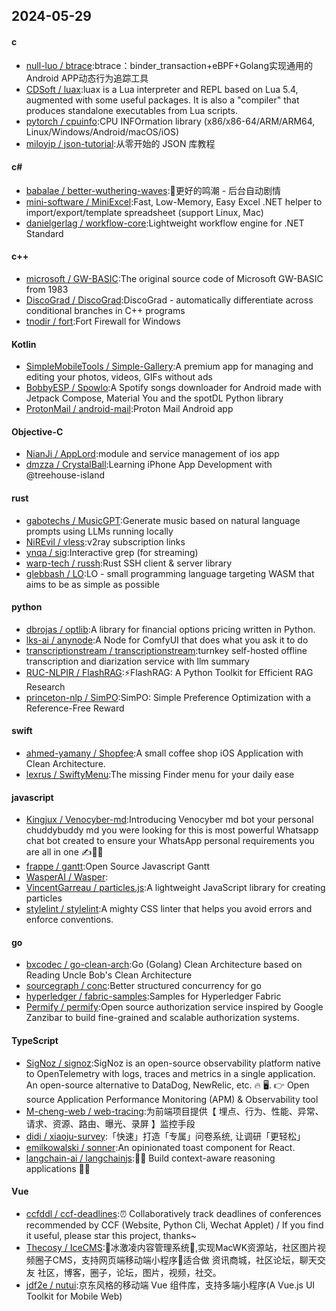 ## 2024-05-29
#### c
* [null-luo / btrace](https://github.com/null-luo/btrace):btrace：binder_transaction+eBPF+Golang实现通用的Android APP动态行为追踪工具
* [CDSoft / luax](https://github.com/CDSoft/luax):luax is a Lua interpreter and REPL based on Lua 5.4, augmented with some useful packages. It is also a "compiler" that produces standalone executables from Lua scripts.
* [pytorch / cpuinfo](https://github.com/pytorch/cpuinfo):CPU INFOrmation library (x86/x86-64/ARM/ARM64, Linux/Windows/Android/macOS/iOS)
* [miloyip / json-tutorial](https://github.com/miloyip/json-tutorial):从零开始的 JSON 库教程
#### c#
* [babalae / better-wuthering-waves](https://github.com/babalae/better-wuthering-waves):🌊更好的鸣潮 - 后台自动剧情
* [mini-software / MiniExcel](https://github.com/mini-software/MiniExcel):Fast, Low-Memory, Easy Excel .NET helper to import/export/template spreadsheet (support Linux, Mac)
* [danielgerlag / workflow-core](https://github.com/danielgerlag/workflow-core):Lightweight workflow engine for .NET Standard
#### c++
* [microsoft / GW-BASIC](https://github.com/microsoft/GW-BASIC):The original source code of Microsoft GW-BASIC from 1983
* [DiscoGrad / DiscoGrad](https://github.com/DiscoGrad/DiscoGrad):DiscoGrad - automatically differentiate across conditional branches in C++ programs
* [tnodir / fort](https://github.com/tnodir/fort):Fort Firewall for Windows
#### Kotlin
* [SimpleMobileTools / Simple-Gallery](https://github.com/SimpleMobileTools/Simple-Gallery):A premium app for managing and editing your photos, videos, GIFs without ads
* [BobbyESP / Spowlo](https://github.com/BobbyESP/Spowlo):A Spotify songs downloader for Android made with Jetpack Compose, Material You and the spotDL Python library
* [ProtonMail / android-mail](https://github.com/ProtonMail/android-mail):Proton Mail Android app
#### Objective-C
* [NianJi / AppLord](https://github.com/NianJi/AppLord):module and service management of ios app
* [dmzza / CrystalBall](https://github.com/dmzza/CrystalBall):Learning iPhone App Development with @treehouse-island
#### rust
* [gabotechs / MusicGPT](https://github.com/gabotechs/MusicGPT):Generate music based on natural language prompts using LLMs running locally
* [NiREvil / vless](https://github.com/NiREvil/vless):v2ray subscription links
* [ynqa / sig](https://github.com/ynqa/sig):Interactive grep (for streaming)
* [warp-tech / russh](https://github.com/warp-tech/russh):Rust SSH client & server library
* [glebbash / LO](https://github.com/glebbash/LO):LO - small programming language targeting WASM that aims to be as simple as possible
#### python
* [dbrojas / optlib](https://github.com/dbrojas/optlib):A library for financial options pricing written in Python.
* [lks-ai / anynode](https://github.com/lks-ai/anynode):A Node for ComfyUI that does what you ask it to do
* [transcriptionstream / transcriptionstream](https://github.com/transcriptionstream/transcriptionstream):turnkey self-hosted offline transcription and diarization service with llm summary
* [RUC-NLPIR / FlashRAG](https://github.com/RUC-NLPIR/FlashRAG):⚡FlashRAG: A Python Toolkit for Efficient RAG Research
* [princeton-nlp / SimPO](https://github.com/princeton-nlp/SimPO):SimPO: Simple Preference Optimization with a Reference-Free Reward
#### swift
* [ahmed-yamany / Shopfee](https://github.com/ahmed-yamany/Shopfee):A small coffee shop iOS Application with Clean Architecture.
* [lexrus / SwiftyMenu](https://github.com/lexrus/SwiftyMenu):The missing Finder menu for your daily ease
#### javascript
* [Kingjux / Venocyber-md](https://github.com/Kingjux/Venocyber-md):Introducing Venocyber md bot your personal chuddybuddy md you were looking for this is most powerful Whatsapp chat bot created to ensure your WhatsApp personal requirements you are all in one ✍️👋👋
* [frappe / gantt](https://github.com/frappe/gantt):Open Source Javascript Gantt
* [WasperAI / Wasper](https://github.com/WasperAI/Wasper):
* [VincentGarreau / particles.js](https://github.com/VincentGarreau/particles.js):A lightweight JavaScript library for creating particles
* [stylelint / stylelint](https://github.com/stylelint/stylelint):A mighty CSS linter that helps you avoid errors and enforce conventions.
#### go
* [bxcodec / go-clean-arch](https://github.com/bxcodec/go-clean-arch):Go (Golang) Clean Architecture based on Reading Uncle Bob's Clean Architecture
* [sourcegraph / conc](https://github.com/sourcegraph/conc):Better structured concurrency for go
* [hyperledger / fabric-samples](https://github.com/hyperledger/fabric-samples):Samples for Hyperledger Fabric
* [Permify / permify](https://github.com/Permify/permify):Open source authorization service inspired by Google Zanzibar to build fine-grained and scalable authorization systems.
#### TypeScript
* [SigNoz / signoz](https://github.com/SigNoz/signoz):SigNoz is an open-source observability platform native to OpenTelemetry with logs, traces and metrics in a single application. An open-source alternative to DataDog, NewRelic, etc. 🔥 🖥. 👉 Open source Application Performance Monitoring (APM) & Observability tool
* [M-cheng-web / web-tracing](https://github.com/M-cheng-web/web-tracing):为前端项目提供【 埋点、行为、性能、异常、请求、资源、路由、曝光、录屏 】监控手段
* [didi / xiaoju-survey](https://github.com/didi/xiaoju-survey):「快速」打造「专属」问卷系统, 让调研「更轻松」
* [emilkowalski / sonner](https://github.com/emilkowalski/sonner):An opinionated toast component for React.
* [langchain-ai / langchainjs](https://github.com/langchain-ai/langchainjs):🦜🔗 Build context-aware reasoning applications 🦜🔗
#### Vue
* [ccfddl / ccf-deadlines](https://github.com/ccfddl/ccf-deadlines):⏰ Collaboratively track deadlines of conferences recommended by CCF (Website, Python Cli, Wechat Applet) / If you find it useful, please star this project, thanks~
* [Thecosy / IceCMS](https://github.com/Thecosy/IceCMS):🌈冰激凌内容管理系统🍦,实现MacWK资源站，社区图片视频圈子CMS，支持网页端移动端小程序🌟适合做 资讯商城，社区论坛，聊天交友 社区，博客，圈子，论坛，图片，视频，社交。
* [jdf2e / nutui](https://github.com/jdf2e/nutui):京东风格的移动端 Vue 组件库，支持多端小程序(A Vue.js UI Toolkit for Mobile Web)
